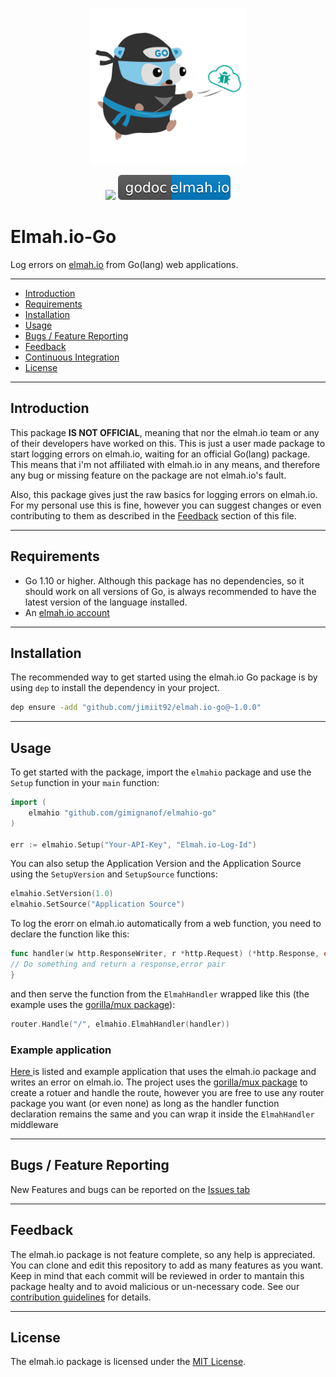 <p align="center"><img src="logo.png" width="250"></p>
<p align="center">
  <a href="https://goreportcard.com/report/github.com/jimiit92/elmah.io-go"><img src="https://goreportcard.com/badge/github.com/jimiit92/elmah.io-go"></a>
  <a href="https://godoc.org/github.com/jimiit92/elmah.io-go"><img src="/godoc-elmah.io.svg" alt="GoDoc"></a>
</p>

# Elmah.io-Go
Log errors on [elmah.io](https://elmah.io) from Go(lang) web applications.

-------------------------
- [Introduction](#introduction)
- [Requirements](#requirements)
- [Installation](#installation)
- [Usage](#usage)
- [Bugs / Feature Reporting](#bugs--feature-reporting)
- [Feedback](#feedback)
- [Continuous Integration](#continuous-integration)
- [License](#license)
-------------------------
## Introduction

This package <b>IS NOT OFFICIAL</b>, meaning that nor the elmah.io team or any of their developers have worked on this.
This is just a user made package to start logging errors on elmah.io, waiting for an official Go(lang) package.
This means that i'm not affiliated with elmah.io in any means, and therefore any bug or missing feature on the package are not elmah.io's fault.

Also, this package gives just the raw basics for logging errors on elmah.io. For my personal use this is fine, however you can suggest changes or even contributing to them as described in the [Feedback](#feedback) section of this file.

-------------------------
## Requirements

- Go 1.10 or higher. Although this package has no dependencies, so it should work on all versions of Go, is always recommended to have the latest version of the language installed.
- An <a href="https://app.elmah.io/signup/" target="_blank">elmah.io account</a>
-------------------------
## Installation

The recommended way to get started using the elmah.io Go package is by using `dep` to install the dependency in your project.

```bash
dep ensure -add "github.com/jimiit92/elmah.io-go@~1.0.0"
```
-------------------------
## Usage

To get started with the package, import the `elmahio` package and use the `Setup` function in your `main` function:
```go
import (
	elmahio "github.com/gimignanof/elmahio-go"
)

err := elmahio.Setup("Your-API-Key", "Elmah.io-Log-Id")
```

You can also setup the Application Version and the Application Source using the `SetupVersion` and `SetupSource` functions:
```go
elmahio.SetVersion(1.0)
elmahio.SetSource("Application Source")
```
To log the erorr on elmah.io automatically from a web function, you need to declare the function like this:
```go
func handler(w http.ResponseWriter, r *http.Request) (*http.Response, error) {
// Do something and return a response,error pair
}
```
and then serve the function from the `ElmahHandler` wrapped like this (the example uses the <a href="https://github.com/gorilla/mux" target="_blank">gorilla/mux package</a>):
```go
router.Handle("/", elmahio.ElmahHandler(handler))
```
### Example application

<a href="/examples/example.go">Here </a>is listed and example application that uses the elmah.io package and writes an error on elmah.io. The project uses the <a href="https://github.com/gorilla/mux" target="_blank">gorilla/mux package</a> to create a rotuer and handle the route, however you are free to use any router package you want (or even none) as long as the handler function declaration remains the same and you can wrap it inside the `ElmahHandler` middleware

-------------------------
## Bugs / Feature Reporting

New Features and bugs can be reported on the <a href="https://github.com/JimiIT92/Elmah.io-Go/issues">Issues tab</a>

-------------------------
## Feedback

The elmah.io package is not feature complete, so any help is appreciated. You can clone and edit this repository to add as many features as you want. Keep in mind that each commit will be reviewed in order to mantain this package healty and to avoid malicious or un-necessary code. See our [contribution guidelines](CONTRIBUTING.md) for details.

-------------------------
## License

The elmah.io package is licensed under the [MIT License](LICENSE).
